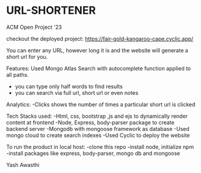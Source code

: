 # URL-SHORTENER
ACM Open Project '23

checkout the deployed project:
https://fair-gold-kangaroo-cape.cyclic.app/

You can enter any URL, however long it is and the website will generate a short url for you.

Features:
Used Mongo Atlas Search with autocomplete function applied to all paths.
- you can type only half words to find results
- you can search via full url, short url or even notes

Analytics:
-Clicks shows the number of times a particular short url is clicked

Tech Stacks used:
-Html, css, bootstrap ,js and ejs to dynamically render content at frontend
-Node, Express, body-parser package to create backend server
-Mongodb with mongoose framework as database
-Used mongo cloud to create search indexes
-Used Cyclic to deploy the website

To run the product in local host:
-clone this repo
-install node, initialize npm
-install packages like express, body-parser, mongo db and mongoose

Yash Awasthi
  
